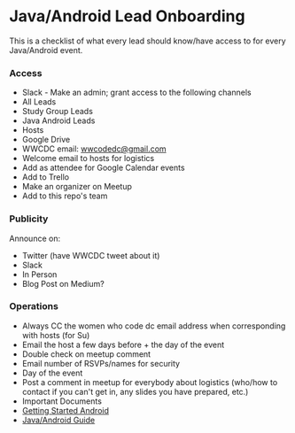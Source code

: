 # Java/Android Lead Onboarding
This is a checklist of what every lead should know/have access to for every Java/Android event.
### Access
* Slack - Make an admin; grant access to the following channels
 * All Leads
 * Study Group Leads
 * Java Android Leads
 * Hosts
* Google Drive
* WWCDC email: wwcodedc@gmail.com
* Welcome email to hosts for logistics
* Add as attendee for Google Calendar events
* Add to Trello
* Make an organizer on Meetup
* Add to this repo's team

### Publicity
Announce on:
* Twitter (have WWCDC tweet about it)
* Slack
* In Person
* Blog Post on Medium?

### Operations
* Always CC the women who code dc email address when corresponding with hosts (for Su)
* Email the host a few days before + the day of the event
 * Double check on meetup comment
 * Email number of RSVPs/names for security
* Day of the event
 * Post a comment in meetup for everybody about logistics (who/how to contact if you can't get in, any slides you have prepared, etc.)
* Important Documents
 * [Getting Started Android](https://github.com/womenwhocodedc/android-community/blob/master/getting_started_android.md)
 * [Java/Android Guide](https://github.com/womenwhocodedc/android-community/blob/master/java_android_guide.md)

